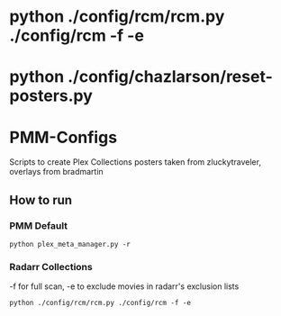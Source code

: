 # python ./config/rcm/rcm.py ./config/rcm -f -e
# python ./config/chazlarson/reset-posters.py
# PMM-Configs

Scripts to create Plex Collections
posters taken from zluckytraveler, overlays from bradmartin

## How to run
### PMM Default
```shell
python plex_meta_manager.py -r
```
### Radarr Collections
-f for full scan, -e to exclude movies in radarr's exclusion lists
```shell
python ./config/rcm/rcm.py ./config/rcm -f -e
```